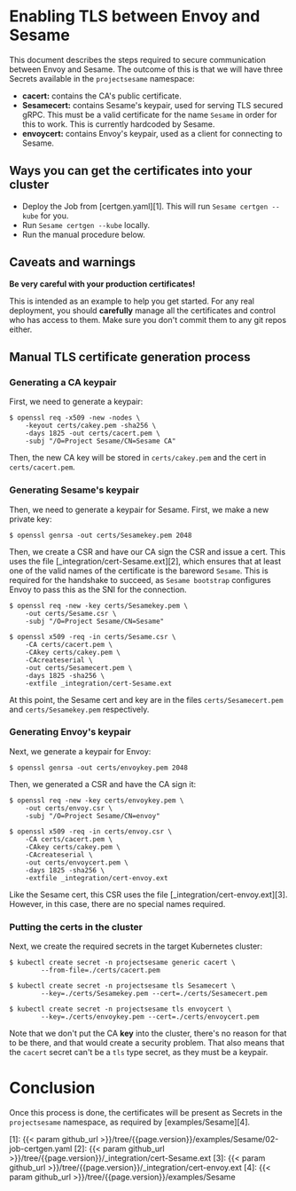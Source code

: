 # Enabling TLS between Envoy and Sesame

This document describes the steps required to secure communication between Envoy and Sesame.
The outcome of this is that we will have three Secrets available in the `projectsesame` namespace:

- **cacert:** contains the CA's public certificate.
- **Sesamecert:** contains Sesame's keypair, used for serving TLS secured gRPC. This must be a valid certificate for the name `Sesame` in order for this to work. This is currently hardcoded by Sesame.
- **envoycert:** contains Envoy's keypair, used as a client for connecting to Sesame.

## Ways you can get the certificates into your cluster

- Deploy the Job from [certgen.yaml][1].
This will run `Sesame certgen --kube` for you.
- Run `Sesame certgen --kube` locally.
- Run the manual procedure below.

## Caveats and warnings

**Be very careful with your production certificates!**

This is intended as an example to help you get started. For any real deployment, you should **carefully** manage all the certificates and control who has access to them. Make sure you don't commit them to any git repos either.

## Manual TLS certificate generation process

### Generating a CA keypair

First, we need to generate a keypair:

```
$ openssl req -x509 -new -nodes \
    -keyout certs/cakey.pem -sha256 \
    -days 1825 -out certs/cacert.pem \
    -subj "/O=Project Sesame/CN=Sesame CA"
```

Then, the new CA key will be stored in `certs/cakey.pem` and the cert in `certs/cacert.pem`.

### Generating Sesame's keypair

Then, we need to generate a keypair for Sesame. First, we make a new private key:

```
$ openssl genrsa -out certs/Sesamekey.pem 2048
```

Then, we create a CSR and have our CA sign the CSR and issue a cert. This uses the file [_integration/cert-Sesame.ext][2], which ensures that at least one of the valid names of the certificate is the bareword `Sesame`. This is required for the handshake to succeed, as `Sesame bootstrap` configures Envoy to pass this as the SNI for the connection.

```
$ openssl req -new -key certs/Sesamekey.pem \
	-out certs/Sesame.csr \
	-subj "/O=Project Sesame/CN=Sesame"

$ openssl x509 -req -in certs/Sesame.csr \
    -CA certs/cacert.pem \
    -CAkey certs/cakey.pem \
    -CAcreateserial \
    -out certs/Sesamecert.pem \
    -days 1825 -sha256 \
    -extfile _integration/cert-Sesame.ext
```

At this point, the Sesame cert and key are in the files `certs/Sesamecert.pem` and `certs/Sesamekey.pem` respectively.

### Generating Envoy's keypair

Next, we generate a keypair for Envoy:

```
$ openssl genrsa -out certs/envoykey.pem 2048
```

Then, we generated a CSR and have the CA sign it:

```
$ openssl req -new -key certs/envoykey.pem \
	-out certs/envoy.csr \
	-subj "/O=Project Sesame/CN=envoy"

$ openssl x509 -req -in certs/envoy.csr \
    -CA certs/cacert.pem \
    -CAkey certs/cakey.pem \
    -CAcreateserial \
    -out certs/envoycert.pem \
    -days 1825 -sha256 \
    -extfile _integration/cert-envoy.ext
```

Like the Sesame cert, this CSR uses the file [_integration/cert-envoy.ext][3]. However, in this case, there are no special names required.

### Putting the certs in the cluster

Next, we create the required secrets in the target Kubernetes cluster:

```
$ kubectl create secret -n projectsesame generic cacert \
        --from-file=./certs/cacert.pem

$ kubectl create secret -n projectsesame tls Sesamecert \
        --key=./certs/Sesamekey.pem --cert=./certs/Sesamecert.pem

$ kubectl create secret -n projectsesame tls envoycert \
        --key=./certs/envoykey.pem --cert=./certs/envoycert.pem
```

Note that we don't put the CA **key** into the cluster, there's no reason for that to be there, and that would create a security problem. That also means that the `cacert` secret can't be a `tls` type secret, as they must be a keypair.

# Conclusion

Once this process is done, the certificates will be present as Secrets in the `projectsesame` namespace, as required by
[examples/Sesame][4].

[1]: {{< param github_url >}}/tree/{{page.version}}/examples/Sesame/02-job-certgen.yaml
[2]: {{< param github_url >}}/tree/{{page.version}}/_integration/cert-Sesame.ext
[3]: {{< param github_url >}}/tree/{{page.version}}/_integration/cert-envoy.ext
[4]: {{< param github_url >}}/tree/{{page.version}}/examples/Sesame
